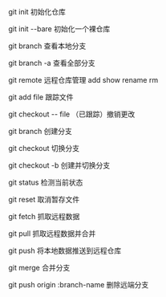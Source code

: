 
git init 初始化仓库

git init --bare 初始化一个裸仓库

git branch 查看本地分支

git branch -a 查看全部分支

git remote 远程仓库管理 add show rename rm

git add file 跟踪文件

git checkout -- file （已跟踪）撤销更改

git branch 创建分支

git checkout 切换分支

git checkout -b 创建并切换分支

git status 检测当前状态

git reset 取消暂存文件

git fetch 抓取远程数据

git pull 抓取远程数据并合并

git push 将本地数据推送到远程仓库

git merge 合并分支

git push origin :branch-name 删除远端分支